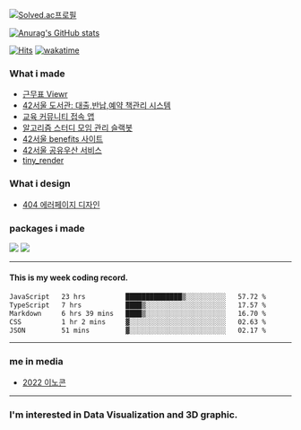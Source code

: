 [![Solved.ac프로필](http://mazassumnida.wtf/api/v2/generate_badge?boj=dltjddus2)](https://solved.ac/dltjddus2)

[![Anurag's GitHub stats](https://github-readme-stats.vercel.app/api?username=YeonSeong-Lee)](https://github.com/anuraghazra/github-readme-stats)


[![Hits](https://hits.seeyoufarm.com/api/count/incr/badge.svg?url=https%3A%2F%2Fgithub.com%2FYeonSeong-Lee&count_bg=%2379C83D&title_bg=%23555555&icon=&icon_color=%23E7E7E7&title=hits&edge_flat=false)](https://hits.seeyoufarm.com)
[![wakatime](https://wakatime.com/badge/user/2f42ecac-18b3-4aea-9e84-70d3d28d0008.svg)](https://wakatime.com/@2f42ecac-18b3-4aea-9e84-70d3d28d0008)



### What i made
- [근무표 Viewr](https://github.com/YeonSeong-Lee/bluebird_workshift_viewer)
- [42서울 도서관: 대출,반납,예약 책관리 시스템](https://42library.kr/)
- [교육 커뮤니티 접속 앱](https://github.com/YeonSeong-Lee/HufsLifeAcademy_app)
- [알고리즘 스터디 모임 관리 슬랙봇](https://github.com/helloAlgorithms/RedKiKi)
- [42서울 benefits 사이트](https://42-benefit.vercel.app/)
- [42서울 공유우산 서비스](https://umbrella.42seoul-service.link/)
- [tiny_render](https://github.com/YeonSeong-Lee/tiny_render)

### What i design
- [404 에러페이지 디자인](https://yeonseong-lee.github.io/web_graphics/blob/main/404.html)

### packages i made
 <a href="https://nodei.co/npm/az-generator/"><img src="https://nodei.co/npm/az-generator.png"></a>
 <a href="https://nodei.co/npm/korean-random-names-generator/"><img src="https://nodei.co/npm/korean-random-names-generator.png"></a>

---

#### This is my week coding record.
<!--START_SECTION:waka-->

```txt
JavaScript   23 hrs          ██████████████▒░░░░░░░░░░   57.72 %
TypeScript   7 hrs           ████▒░░░░░░░░░░░░░░░░░░░░   17.57 %
Markdown     6 hrs 39 mins   ████▒░░░░░░░░░░░░░░░░░░░░   16.70 %
CSS          1 hr 2 mins     ▓░░░░░░░░░░░░░░░░░░░░░░░░   02.63 %
JSON         51 mins         ▓░░░░░░░░░░░░░░░░░░░░░░░░   02.17 %
```

<!--END_SECTION:waka-->
--- 

### me in media
- [2022 이노콘](https://platum.kr/archives/198709)
---
### I'm interested in Data Visualization and 3D graphic.



